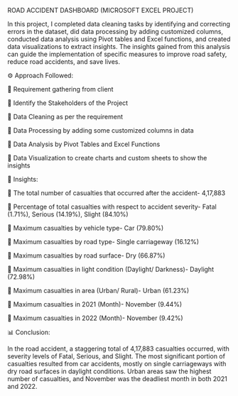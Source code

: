 ROAD ACCIDENT DASHBOARD (MICROSOFT EXCEL PROJECT)

In this project, I completed data cleaning tasks by identifying and correcting errors in the dataset, did data processing by adding customized columns, conducted data analysis using Pivot tables and Excel functions, and created data visualizations to extract insights. The insights gained from this analysis can guide the implementation of specific measures to improve road safety, reduce road accidents, and save lives.

⚙️ Approach Followed:

🔸 Requirement gathering from client

🔸 Identify the Stakeholders of the Project

🔸 Data Cleaning as per the requirement

🔸 Data Processing by adding some customized columns in data 

🔸 Data Analysis by Pivot Tables and Excel Functions 

🔸  Data Visualization to create charts and custom sheets to show the insights

🔎 Insights:

🔹 The total number of casualties that occurred after the accident- 4,17,883

🔹 Percentage of total casualties with respect to accident severity- Fatal (1.71%), Serious (14.19%), Slight (84.10%)

🔹 Maximum casualties by vehicle type- Car (79.80%)

🔹 Maximum casualties by road type- Single carriageway (16.12%)

🔹 Maximum casualties by road surface- Dry (66.87%)

🔹 Maximum casualties in light condition (Daylight/ Darkness)- Daylight (72.98%)

🔹 Maximum casualties in area (Urban/ Rural)- Urban (61.23%)

🔹 Maximum casualties in 2021 (Month)- November (9.44%)

🔹 Maximum casualties in 2022 (Month)- November (9.42%)

📊 Conclusion:

In the road accident, a staggering total of 4,17,883 casualties occurred, with severity levels of Fatal, Serious, and Slight. The most significant portion of casualties resulted from car accidents, mostly on single carriageways with dry road surfaces in daylight conditions. Urban areas saw the highest number of casualties, and November was the deadliest month in both 2021 and 2022.


 
